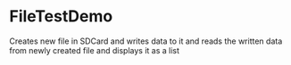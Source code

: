 FileTestDemo
============

Creates  new file in SDCard and writes data to it and reads the written data from newly created file and displays it as a list
